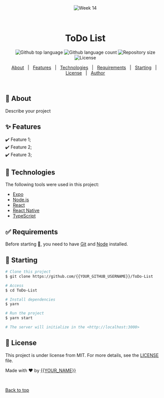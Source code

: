 <div align="center" id="top"> 
  <img src="./.github/app.gif" alt="Week 14" />

  &#xa0;

  <!-- <a href="https://week14.netlify.app">Demo</a> -->
</div>

<h1 align="center">ToDo List</h1>

<p align="center">
  <img alt="Github top language" src="https://img.shields.io/github/languages/top/{{YOUR_GITHUB_USERNAME}}/ToDo-List?color=56BEB8">

  <img alt="Github language count" src="https://img.shields.io/github/languages/count/{{YOUR_GITHUB_USERNAME}}/ToDo-List?color=56BEB8">

  <img alt="Repository size" src="https://img.shields.io/github/repo-size/{{YOUR_GITHUB_USERNAME}}/ToDo-List?color=56BEB8">

  <img alt="License" src="https://img.shields.io/github/license/{{YOUR_GITHUB_USERNAME}}/ToDo-List?color=56BEB8">

  <!-- <img alt="Github issues" src="https://img.shields.io/github/issues/{{YOUR_GITHUB_USERNAME}}/ToDo-List?color=56BEB8" /> -->

  <!-- <img alt="Github forks" src="https://img.shields.io/github/forks/{{YOUR_GITHUB_USERNAME}}/ToDo-List?color=56BEB8" /> -->

  <!-- <img alt="Github stars" src="https://img.shields.io/github/stars/{{YOUR_GITHUB_USERNAME}}/ToDo-List?color=56BEB8" /> -->
</p>

<!-- Status -->

<!-- <h4 align="center"> 
	🚧  Week 14 🚀 Under construction...  🚧
</h4> 

<hr> -->

<p align="center">
  <a href="#dart-about">About</a> &#xa0; | &#xa0; 
  <a href="#sparkles-features">Features</a> &#xa0; | &#xa0;
  <a href="#rocket-technologies">Technologies</a> &#xa0; | &#xa0;
  <a href="#white_check_mark-requirements">Requirements</a> &#xa0; | &#xa0;
  <a href="#checkered_flag-starting">Starting</a> &#xa0; | &#xa0;
  <a href="#memo-license">License</a> &#xa0; | &#xa0;
  <a href="https://github.com/{{YOUR_GITHUB_USERNAME}}" target="_blank">Author</a>
</p>

<br>

## :dart: About ##

Describe your project

## :sparkles: Features ##

:heavy_check_mark: Feature 1;\
:heavy_check_mark: Feature 2;\
:heavy_check_mark: Feature 3;

## :rocket: Technologies ##

The following tools were used in this project:

- [Expo](https://expo.io/)
- [Node.js](https://nodejs.org/en/)
- [React](https://pt-br.reactjs.org/)
- [React Native](https://reactnative.dev/)
- [TypeScript](https://www.typescriptlang.org/)

## :white_check_mark: Requirements ##

Before starting :checkered_flag:, you need to have [Git](https://git-scm.com) and [Node](https://nodejs.org/en/) installed.

## :checkered_flag: Starting ##

```bash
# Clone this project
$ git clone https://github.com/{{YOUR_GITHUB_USERNAME}}/ToDo-List

# Access
$ cd ToDo-List

# Install dependencies
$ yarn

# Run the project
$ yarn start

# The server will initialize in the <http://localhost:3000>
```

## :memo: License ##

This project is under license from MIT. For more details, see the [LICENSE](LICENSE.md) file.


Made with :heart: by <a href="https://github.com/{{YOUR_GITHUB_USERNAME}}" target="_blank">{{YOUR_NAME}}</a>

&#xa0;

<a href="#top">Back to top</a>
